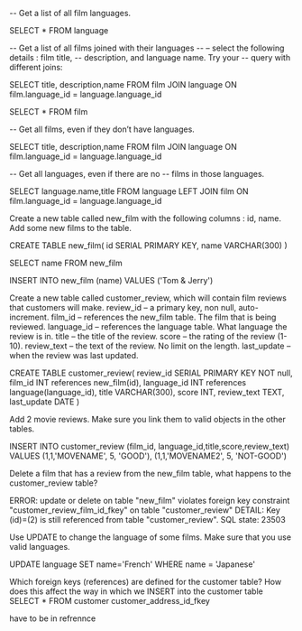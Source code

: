 -- Get a list of all film languages.

SELECT * FROM language


-- Get a list of all films joined with their languages
-- – select the following details : film title, 
-- description, and language name. Try your 
-- query with different joins:

SELECT  title, description,name
FROM film
JOIN language
ON film.language_id = language.language_id

SELECT * FROM film

-- Get all films, even if they don’t have languages.

SELECT  title, description,name
FROM film
JOIN language
ON film.language_id = language.language_id




-- Get all languages, even if there are no 
-- films in those languages.


SELECT  language.name,title
FROM language
LEFT JOIN film
ON film.language_id = language.language_id



Create a new table called new_film with the following columns : id, name. Add some new films to the table.

CREATE TABLE new_film(
id SERIAL PRIMARY KEY,
name VARCHAR(300)
)

SELECT name FROM  new_film

INSERT INTO new_film (name)
VALUES ('Tom & Jerry')


Create a new table called customer_review, which will contain film reviews that customers will make.
review_id – a primary key, non null, auto-increment.
film_id – references the new_film table. The film that is being reviewed.
language_id – references the language table. What language the review is in.
title – the title of the review.
score – the rating of the review (1-10).
review_text – the text of the review. No limit on the length.
last_update – when the review was last updated.

CREATE TABLE customer_review(
review_id SERIAL PRIMARY KEY NOT null,
film_id INT references new_film(id),
language_id INT references language(language_id),
title VARCHAR(300),
score INT, 
review_text TEXT,
last_update	DATE
)

Add 2 movie reviews. Make sure you link them to valid objects in the other tables.

INSERT INTO  customer_review (film_id, language_id,title,score,review_text)
VALUES 
(1,1,'MOVENAME', 5, 'GOOD'),
(1,1,'MOVENAME2', 5, 'NOT-GOOD')


Delete a film that has a review from the new_film table, what happens to the customer_review table?


ERROR:  update or delete on table "new_film" violates foreign key constraint "customer_review_film_id_fkey" on table "customer_review"
DETAIL:  Key (id)=(2) is still referenced from table "customer_review".
SQL state: 23503


<!-- Exercise 2 : DVD Rental
Instructions -->


Use UPDATE to change the language of some films. Make sure that you use valid languages.


UPDATE language
SET name='French'
WHERE name = 'Japanese'




Which foreign keys (references) are defined for
the customer table? How does this affect the way in which we INSERT into the customer table
SELECT * FROM customer
customer_address_id_fkey

have to be in refrennce 